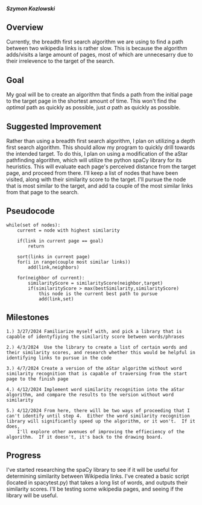 ##### Szymon Kozlowski

## Overview

Currently, the breadth first search algorithm we are using to find a path between two wikipedia links is rather slow.  This is because the algorithm adds/visits a large amount of pages, most of which are unnecesarry due to their irrelevence to the target of the search.

## Goal

My goal will be to create an algorithm that finds a path from the initial page to the target page in the shortest amount of time.  This won't find the *optimal* path as quickly as possible, just *a* path as quickly as possible.

## Suggested Improvement

Rather than using a breadth first search algorithm, I plan on utilizing a depth first search algorithm.  This should allow my program to quickly drill towards the intended target.  To do this, I plan on using a modification of the aStar pathfinding algorithm, which will utilize the python spaCy library for its heuristics.  This will evaluate each page's perceived distance from the target page, and proceed from there.  I'll keep a list of nodes that have been visited, along with their similarity score to the target.  I'll pursue the node that is most similar to the target, and add ta couple of the most similar links from that page to the search.

## Pseudocode

    while(set of nodes):
        current = node with highest similarity

        if(link in current page == goal)
            return
        
        sort(links in current page)
        for(i in range(couple most similar links))
            add(link,neighbors)

        for(neighbor of current):
            similarityScore = similarityScore(neighbor,target)
            if(similarityScore > max(bestSimilarity,similarityScore)
                this node is the current best path to pursue
                add(link,set)

## Milestones

    1.) 3/27/2024 Familiarize myself with, and pick a library that is capable of identyfiying the similarity score between words/phrases

    2.) 4/3/2024  Use the library to create a list of certain words and their similarity scores, and research whether this would be helpful in identifying links to pursue in the code

    3.) 4/7/2024 Create a version of the aStar algorithm without word similarity recognition that is capable of traversing from the start page to the finish page

    4.) 4/12/2024 Implement word similarity recognition into the aStar algorithm, and compare the results to the version without word similarity

    5.) 4/12/2024 From here, there will be two ways of proceeding that I can't identify until step 4.  Either the word similarity recognition library will significantly speed up the algorithm, or it won't.  If it does, 
        I'll explore other avenues of improving the effieciency of the algorithm.  If it doesn't, it's back to the drawing board.

## Progress

I've started researching the spaCy library to see if it will be useful for determining similarity between Wikipedia links.  I've created a basic script (located in spacytest.py) that takes a long list of words, and outputs their similarity scores.  I'll be testing some wikipedia pages, and seeing if the library will be useful.